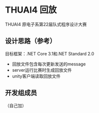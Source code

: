 # THUAI4 回放
THUAI4 原电子系第22届队式程序设计大赛

## 设计思路（参考）
目标框架：.NET Core 3.1和.NET Standard 2.0

- 回放文件包含每次更新发送的message
- server运行比赛时生成回放文件
- unity客户端读取回放文件

## 开发组成员
（自己加）